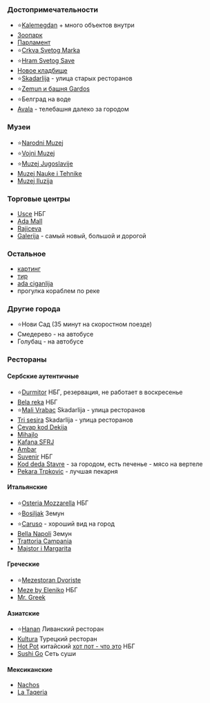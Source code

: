 ### Достопримечательности
- ⭐[Kalemegdan](https://maps.app.goo.gl/LfoFRCYFG2sNatxb7) + много объектов внутри
- [Зоопарк](https://maps.app.goo.gl/ppY1vGiw9khpDYVr7)
- [Парламент](https://maps.app.goo.gl/fAcp24h2LqiL4sZn9)
- ⭐[Crkva Svetog Marka](https://maps.app.goo.gl/mLwUCUnGXADLG97r7)
- ⭐[Hram Svetog Save](https://maps.app.goo.gl/AqLU24TBuQ4ij9U69)
- [Новое кладбище](https://maps.app.goo.gl/hi9kHeip3pbDozw6A)
- ⭐[Skadarlija](https://maps.app.goo.gl/KNzuCHFFxpFgQ7Sj6) - улица старых ресторанов
- ⭐[Zemun и башня Gardos](https://maps.app.goo.gl/QAfG13SHnLzTfEqNA)
- ⭐Белград на воде
- [Avala](https://maps.app.goo.gl/CSaqdWvD7L7AN1nq7) - телебашня далеко за городом
### Музеи
- ⭐[Narodni Muzej](https://maps.app.goo.gl/vLF6q5QyC2SMpb1u7)
- ⭐[Vojni Muzej](https://maps.app.goo.gl/NmSCUFK4s69DjJ6AA)
- ⭐[Muzej Jugoslavije](https://maps.app.goo.gl/xDS8fUPcYD3RFkuN7)
- [Muzej Nauke i Tehnike](https://maps.app.goo.gl/2YLM3C2TcxH6vWe29)
- [Muzej Iluzija](https://maps.app.goo.gl/36SX226uvh8a6Vog8)
### Торговые центры
- [Usce](https://maps.app.goo.gl/2k3kMNyT572Nr6Wr8) НБГ
- [Ada Mall](https://maps.app.goo.gl/pqvmWcicARA3PK5h9)
- [Rajiceva](https://maps.app.goo.gl/uGfhoUmPoBQRrTcj6)
- [Galerija](https://maps.app.goo.gl/pt8emmp5FXR2942y5) - самый новый, большой и дорогой
### Остальное
- [картинг](https://maps.app.goo.gl/8bVUCZweEdHbja7y5)
- [тир](https://maps.app.goo.gl/bZrCQNGJcHR1LgVZA)
- [ada ciganlija](https://maps.app.goo.gl/gmtWiT3NGNfyNnbLA)
- прогулка кораблем по реке

### Другие города
- ⭐Нови Сад (35 минут на скоростном поезде)
- Смедерево - на автобусе
- Голубац - на автобусе

### Рестораны

#### Сербские аутентичные
- ⭐[Durmitor](https://maps.app.goo.gl/VXFHQg7yXcz5tFJT6) НБГ, резервация, не работает в воскресенье
- [Bela reka](https://maps.app.goo.gl/KVA4MET1RvTAsH9u5) НБГ
- ⭐[Mali Vrabac](https://maps.app.goo.gl/9akrNpHJmBTYjuGQA) Skadarlija - улица ресторанов
- [Tri sesira](https://maps.app.goo.gl/1p8Wdkqw4MpY8ubp7) Skadarlija - улица ресторанов
- [Cevap kod Dekija](https://maps.app.goo.gl/Fj4UpVcKEMHFQV747)
- [Mihajlo](https://maps.app.goo.gl/GJigit13RNMskmXw8)
- [Kafana SFRJ](https://maps.app.goo.gl/yYsyBVhyhjLvTE436)
- [Ambar](https://maps.app.goo.gl/GLJftq9rMCLQE8WRA)
- [Suvenir](https://maps.app.goo.gl/XMhhahazAC4cPXB27) НБГ
- [Kod deda Stavre](https://maps.app.goo.gl/uyv6EXPKece3g74aA) - за городом, есть печенье - мясо на вертеле
- [Pekara Trpkovic](https://maps.app.goo.gl/ZsYwedBqJGjwVL126) - лучшая пекарня
#### Итальянские
- ⭐[Osteria Mozzarella](https://maps.app.goo.gl/bYE8PnNatq3gGf3F9) НБГ
- ⭐[Bosiljak](https://maps.app.goo.gl/TwKgTTEbPs7ddCHZ6) Земун
- ⭐[Caruso](https://maps.app.goo.gl/oix9UqdnES6gQwFP9) - хороший вид на город
- [Bella Napoli](https://maps.app.goo.gl/aPGopeDFvaQsebD97) Земун
- [Trattoria Campania](https://maps.app.goo.gl/MXiuwx2pusEdpJ3v5)
- [Majstor i Margarita](https://maps.app.goo.gl/Zq7ctTm9MgwGPXRR8)
#### Греческие
- ⭐[Mezestoran Dvoriste](https://maps.app.goo.gl/yRERwu87NXxuBXam8)
- [Meze by Eleniko](https://maps.app.goo.gl/QBBU8oTC8qycwD8T7) НБГ
- [Mr. Greek](https://maps.app.goo.gl/U8MN3PWgdz8h5MGV8)
#### Азиатские
- ⭐[Hanan](https://maps.app.goo.gl/F71JFmuC27MxE63c6) Ливанский ресторан
- [Kultura](https://maps.app.goo.gl/M3suWAhSxSVZzZPt8) Турецкий ресторан
- [Hot Pot](https://maps.app.goo.gl/1p6tNSmpbm3sRVr36) китайский [хот пот - что это](https://www.chinahighlights.ru/culture/hotpot.htm) НБГ
- [Sushi Go](https://maps.app.goo.gl/7yVo2GKLYWPLanUi8) Сеть суши
#### Мексиканские
- [Nachos](https://maps.app.goo.gl/NguvWRP6qn486qWz7)
- [La Taqeria](https://maps.app.goo.gl/EWLVRPwJvP7FU7bQ9)
